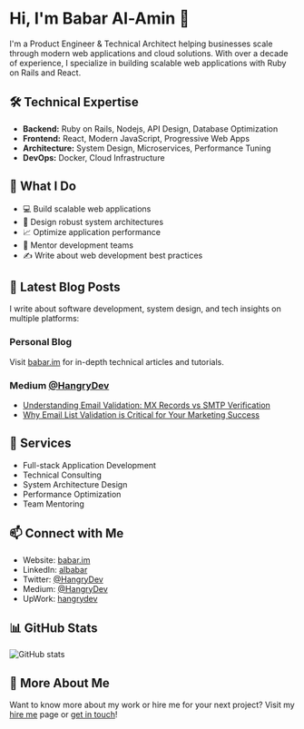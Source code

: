 # Hi, I'm Babar Al-Amin 👋

I'm a Product Engineer & Technical Architect helping businesses scale through modern web applications and cloud solutions. With over a decade of experience, I specialize in building scalable web applications with Ruby on Rails and React.

## 🛠️ Technical Expertise

- **Backend:** Ruby on Rails, Nodejs, API Design, Database Optimization
- **Frontend:** React, Modern JavaScript, Progressive Web Apps
- **Architecture:** System Design, Microservices, Performance Tuning
- **DevOps:** Docker, Cloud Infrastructure

## 🚀 What I Do

- 💻 Build scalable web applications
- 🎯 Design robust system architectures
- 📈 Optimize application performance
- 👥 Mentor development teams
- ✍️ Write about web development best practices

## 📝 Latest Blog Posts

<!-- This section can be automated with GitHub Actions to fetch your latest blog posts -->
I write about software development, system design, and tech insights on multiple platforms:

### Personal Blog
Visit [babar.im](https://www.babar.im) for in-depth technical articles and tutorials.
<!-- BLOG-POST-LIST:START -->
<!-- BLOG-POST-LIST:END -->

### Medium [@HangryDev](https://medium.com/@HangryDev)
<!-- MEDIUM-POST-LIST:START -->
- [Understanding Email Validation: MX Records vs SMTP Verification](https://medium.com/@HangryDev/understanding-email-validation-mx-records-vs-smtp-verification-9d1cb234fa87?source=rss-871bcf2bf088------2)
- [Why Email List Validation is Critical for Your Marketing Success](https://medium.com/@HangryDev/why-email-list-validation-is-critical-for-your-marketing-success-cee493caafd3?source=rss-871bcf2bf088------2)
<!-- MEDIUM-POST-LIST:END -->

## 💼 Services

- Full-stack Application Development
- Technical Consulting
- System Architecture Design
- Performance Optimization
- Team Mentoring

## 📫 Connect with Me

- Website: [babar.im](https://www.babar.im)
- LinkedIn: [albabar](https://linkedin.com/in/albabar)
- Twitter: [@HangryDev](https://x.com/HangryDev)
- Medium: [@HangryDev](https://medium.com/@HangryDev)
- UpWork: [hangrydev](https://www.upwork.com/freelancers/hangrydev)

## 📊 GitHub Stats

![GitHub stats](https://github-readme-stats.vercel.app/api?username=albabar&show_icons=true&theme=radical)

## 🔗 More About Me

Want to know more about my work or hire me for your next project? Visit my [hire me](https://www.babar.im/hire) page or [get in touch](https://www.babar.im/mail)!
